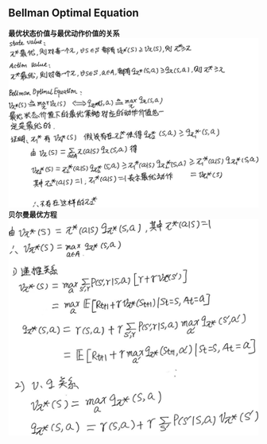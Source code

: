 ## Bellman Optimal Equation
**最优状态价值与最优动作价值的关系**
![alt text](icon/3f492df206c194602571757c58d40c2d.jpg)
**贝尔曼最优方程**
![alt text](icon/b9f71f350fc9f7cb57ecb8d1f5945549.jpg)